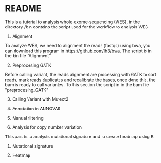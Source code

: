 # README

This is a tutorial to analysis whole-exome-sequencing (WES), in the directory /bin contains the script used for the workflow to analysis WES

1. Alignment

To analyze WES, we need to alignment the reads (fastqc) using bwa, you can download this program in https://github.com/lh3/bwa. The script is in the bin file "Alignment"

2. Preprocesing GATK

Before calling variant, the reads alignment are processing with GATK to sort reads, mark reads duplicates and recalibrate the bases, once done this, the bam is ready to call variantes. To this section the script in in the bam file "preprocesing_GATK"


3. Calling Variant with Mutect2


4. Annotation in ANNOVAR


5. Manual filtering


6. Analysis for copy number variation


This part is to analysis mutational signature and to create heatmap using R

1. Mutational signature 


2. Heatmap
